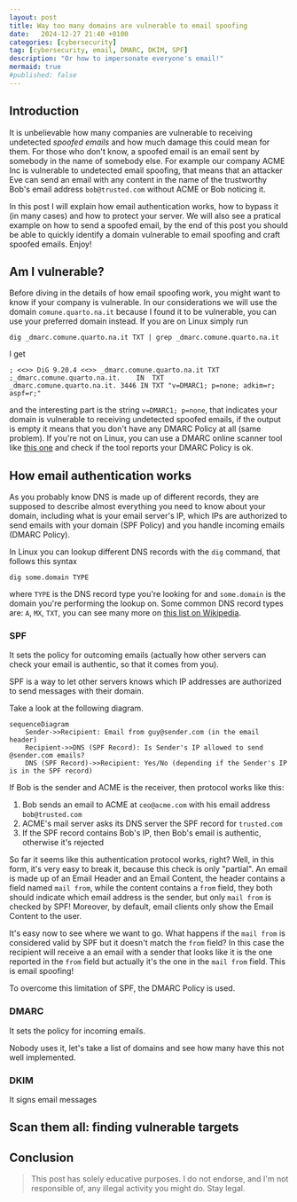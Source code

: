 ```yaml
---
layout: post
title: Way too many domains are vulnerable to email spoofing
date:   2024-12-27 21:40 +0100
categories: [cybersecurity]
tag: [cybersecurity, email, DMARC, DKIM, SPF]
description: "Or how to impersonate everyone's email!"
mermaid: true
#published: false
---
```


## Introduction

It is unbelievable how many companies are vulnerable to receiving undetected _spoofed emails_ and how much damage this could mean for them. For those who don't know, a spoofed email is an email sent by somebody in the name of somebody else. For example our company ACME Inc is vulnerable to undetected email spoofing, that means that an attacker Eve can send an email with any content in the name of the trustworthy Bob's email address `bob@trusted.com` without ACME or Bob noticing it.

In this post I will explain how email authentication works, how to bypass it (in many cases) and how to protect your server. We will also see a pratical example on how to send a spoofed email, by the end of this post you should be able to quickly identify a domain vulnerable to email spoofing and craft spoofed emails. Enjoy!

## Am I vulnerable?

Before diving in the details of how email spoofing work, you might want to know if your company is vulnerable. In our considerations we will use the domain `comune.quarto.na.it` because I found it to be vulnerable, you can use your preferred domain instead. If you are on Linux simply run
```bashexam
dig _dmarc.comune.quarto.na.it TXT | grep _dmarc.comune.quarto.na.it
```
I get
```
; <<>> DiG 9.20.4 <<>> _dmarc.comune.quarto.na.it TXT
;_dmarc.comune.quarto.na.it.	IN	TXT
_dmarc.comune.quarto.na.it. 3446 IN	TXT	"v=DMARC1; p=none; adkim=r; aspf=r;"
```
and the interesting part is the string `v=DMARC1; p=none`, that indicates your domain is vulnerable to receiving undetected spoofed emails, if the output is empty it means that you don't have any DMARC Policy at all (same problem). If you're not on Linux, you can use a DMARC online scanner tool like [this one](https://mxtoolbox.com/dmarc.aspx) and check if the tool reports your DMARC Policy is ok.

## How email authentication works

As you probably know DNS is made up of different records, they are supposed to describe almost everything you need to know about your domain, including what is your email server's IP, which IPs are authorized to send emails with your domain (SPF Policy) and you handle incoming emails (DMARC Policy).

In Linux you can lookup different DNS records with the `dig` command, that follows this syntax

```
dig some.domain TYPE
```
where `TYPE` is the DNS record type you're looking for and `some.domain` is the domain you're performing the lookup on. Some common DNS record types are: `A`, `MX`, `TXT`, you can see many more on [this list on Wikipedia](https://en.wikipedia.org/wiki/List_of_DNS_record_types).

### SPF

It sets the policy for outcoming emails (actually how other servers can check your email is authentic, so that it comes from you).

SPF is a way to let other servers knows which IP addresses are authorized to send messages with their domain.

Take a look at the following diagram.
```mermaid
sequenceDiagram
    Sender->>Recipient: Email from guy@sender.com (in the email header)
    Recipient->>DNS (SPF Record): Is Sender's IP allowed to send @sender.com emails?
    DNS (SPF Record)->>Recipient: Yes/No (depending if the Sender's IP is in the SPF record)
```

If Bob is the sender and ACME is the receiver, then protocol works like this:
1. Bob sends an email to ACME at `ceo@acme.com` with his email address `bob@trusted.com`
2. ACME's mail server asks its DNS server the SPF record for `trusted.com`
3. If the SPF record contains Bob's IP, then Bob's email is authentic, otherwise it's rejected

So far it seems like this authentication protocol works, right? Well, in this form, it's very easy to break it, because this check is only "partial". An email is made up of an Email Header and an Email Content, the header contains a field named `mail from`, while the content contains a `from` field, they both should indicate which email address is the sender, but only `mail from` is checked by SPF! Moreover, by default, email clients only show the Email Content to the user.

It's easy now to see where we want to go. What happens if the `mail from` is considered valid by SPF but it doesn't match the `from` field? In this case the recipient will receive a an email with a sender that looks like it is the one reported in the `from` field but actually it's the one in the `mail from` field. This is email spoofing!

To overcome this limitation of SPF, the DMARC Policy is used.

### DMARC

It sets the policy for incoming emails.

Nobody uses it, let's take a list of domains and see how many have this not well implemented.

### DKIM

It signs email messages

## Scan them all: finding vulnerable targets



## Conclusion

> This post has solely educative purposes. I do not endorse, and I'm not responsible of, any illegal activity you might do. Stay legal.
